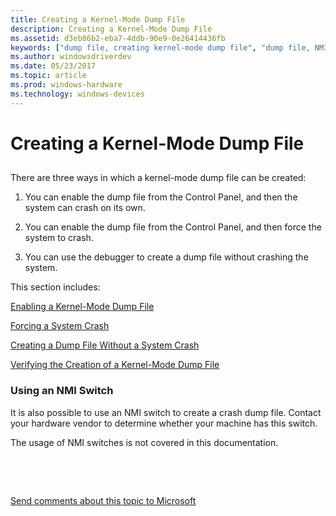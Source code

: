 ```yaml
---
title: Creating a Kernel-Mode Dump File
description: Creating a Kernel-Mode Dump File
ms.assetid: d3eb86b2-eba7-4ddb-90e9-0e26414436fb
keywords: ["dump file, creating kernel-mode dump file", "dump file, NMI switch", "NMI switch"]
ms.author: windowsdriverdev
ms.date: 05/23/2017
ms.topic: article
ms.prod: windows-hardware
ms.technology: windows-devices
---
```


# Creating a Kernel-Mode Dump File


## <span id="ddk_creating_a_kernel_mode_dump_file_dbg"></span><span id="DDK_CREATING_A_KERNEL_MODE_DUMP_FILE_DBG"></span>


There are three ways in which a kernel-mode dump file can be created:

1.  You can enable the dump file from the Control Panel, and then the system can crash on its own.

2.  You can enable the dump file from the Control Panel, and then force the system to crash.

3.  You can use the debugger to create a dump file without crashing the system.

This section includes:

[Enabling a Kernel-Mode Dump File](enabling-a-kernel-mode-dump-file.md)

[Forcing a System Crash](forcing-a-system-crash.md)

[Creating a Dump File Without a System Crash](creating-a-dump-file-without-a-system-crash.md)

[Verifying the Creation of a Kernel-Mode Dump File](verifying-the-creation-of-a-kernel-mode-dump-file.md)

### <span id="using_an_nmi_switch"></span><span id="USING_AN_NMI_SWITCH"></span>Using an NMI Switch

It is also possible to use an NMI switch to create a crash dump file. Contact your hardware vendor to determine whether your machine has this switch.

The usage of NMI switches is not covered in this documentation.

 

 

[Send comments about this topic to Microsoft](mailto:wsddocfb@microsoft.com?subject=Documentation%20feedback%20[debugger\debugger]:%20Creating%20a%20Kernel-Mode%20Dump%20File%20%20RELEASE:%20%285/15/2017%29&body=%0A%0APRIVACY%20STATEMENT%0A%0AWe%20use%20your%20feedback%20to%20improve%20the%20documentation.%20We%20don't%20use%20your%20email%20address%20for%20any%20other%20purpose,%20and%20we'll%20remove%20your%20email%20address%20from%20our%20system%20after%20the%20issue%20that%20you're%20reporting%20is%20fixed.%20While%20we're%20working%20to%20fix%20this%20issue,%20we%20might%20send%20you%20an%20email%20message%20to%20ask%20for%20more%20info.%20Later,%20we%20might%20also%20send%20you%20an%20email%20message%20to%20let%20you%20know%20that%20we've%20addressed%20your%20feedback.%0A%0AFor%20more%20info%20about%20Microsoft's%20privacy%20policy,%20see%20http://privacy.microsoft.com/default.aspx. "Send comments about this topic to Microsoft")




